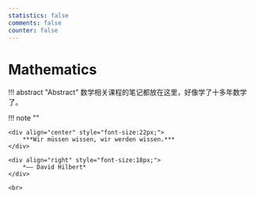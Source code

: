 ```yaml
---
statistics: false
comments: false
counter: false
---
```


# Mathematics

!!! abstract "Abstract"
    数学相关课程的笔记都放在这里，好像学了十多年数学了。


!!! note ""
    <br>

    <div align="center" style="font-size:22px;">
        ***Wir müssen wissen, wir werden wissen.***
    </div>

    <div align="right" style="font-size:18px;">
        *—— David Hilbert*
    </div>

    <br>
